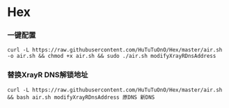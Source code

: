 # Hex
### 一键配置

```
curl -L https://raw.githubusercontent.com/HuTuTuOnO/Hex/master/air.sh -o air.sh && chmod +x air.sh && sudo ./air.sh modifyXrayRDnsAddress 
```
### 替换XrayR DNS解锁地址

```
curl -L https://raw.githubusercontent.com/HuTuTuOnO/Hex/master/air.sh && bash air.sh modifyXrayRDnsAddress 原DNS 新DNS
```

